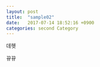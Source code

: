 ```yaml
---
layout: post
title:  "sample02"
date:   2017-07-14 18:52:16 +0900
categories: second Category
---
```

데헷

뀨뀨